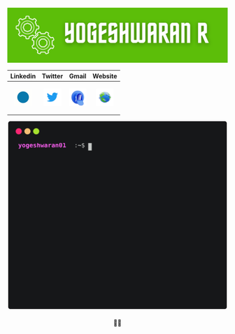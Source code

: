 <p align="center" >
    <a href="https://yogeshwaran01.github.io">
        <img width="800px" src="./svgs/yogesh.svg" alt="yogeshwaran01" title="yogeshwaran01">
    </a>
</p>


<div align="center">

| **Linkedin**  | **Twitter**  | **Gmail**  | **Website**  |
|:-:|:-:|:-:|:-:|
| <p align="center" ><a href="https://www.linkedin.com/in/yogeshwaran01/" title="Linkedin"><img src="./assets/linkedin.gif" alt="Linkedin" width="40px" height="40px"></a> </p>  |  <p align="center" ><a href="https://twitter.com/yogeshwaran01" title="Twitter"><img src="./assets/twitter.gif" alt="Twitter" width="40px" height="40px"></a> </p>  | <p align="center" ><a href="mailto:yogeshwaran01@protonmail.com" title="Gmail"><img src="./assets/mail.gif" alt="Gmail" width="40px" height="40px"></a> </p>  | <p align="center" ><a href="https://yogeshwaran01.github.io" title="Website"><img src="./assets/website.gif" alt="Website" width="40px" height="40px"></a> </p>  |

</div>


<p align="center" >
    <a href="https://github.com/yogeshwaran01/github-stats-terminal-style">
        <img width="500px" src="https://raw.githubusercontent.com/yogeshwaran01/github-stats-terminal-style/master/github_stats.svg" alt="Github Stats" title="Terminal Style GitHub Stats">
    </a>
</p>





<h4 align="center">  👨‍💻  </h4>

